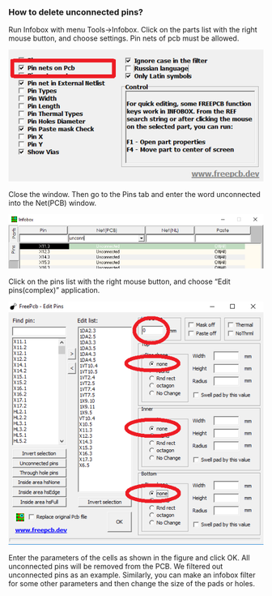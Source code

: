 ### How to delete unconnected pins?

Run Infobox with menu Tools->Infobox. Click on the parts list with the right mouse button, and choose settings. Pin nets of pcb must be allowed.

![](/pictures/IB_net_pcb.png)

Close the window. Then go to the Pins tab and enter the word unconnected into the Net(PCB) window. 
 
 ![](/pictures/IB_unconn.png)
 
Click on the pins list with the right mouse button, and choose “Edit pins(complex)” application.
 
 ![](/pictures/Del_unconn.png)
 
Enter the parameters of the cells as shown in the figure and click OK. All unconnected pins will be removed from the PCB. We filtered out unconnected pins as an example. Similarly, you can make an infobox filter for some other parameters and then change the size of the pads or holes.

